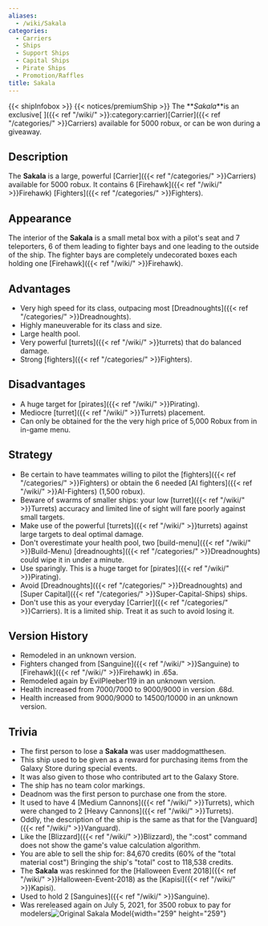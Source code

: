 ```yaml
---
aliases:
  - /wiki/Sakala
categories:
  - Carriers
  - Ships
  - Support Ships
  - Capital Ships
  - Pirate Ships
  - Promotion/Raffles
title: Sakala
---
```


{{< shipInfobox >}} {{< notices/premiumShip >}} The **_Sakala_**is an exclusive[ ]({{< ref "/wiki/" >}}:category:carrier)[Carrier]({{< ref "/categories/" >}}Carriers) available for 5000 robux, or can be won during a giveaway.

## Description

The **Sakala** is a large, powerful [Carrier]({{< ref "/categories/" >}}Carriers) available for 5000 robux. It contains 6 [Firehawk]({{< ref "/wiki/" >}}Firehawk) [Fighters]({{< ref "/categories/" >}}Fighters).

## Appearance

The interior of the **Sakala** is a small metal box with a pilot's seat and 7 teleporters, 6 of them leading to fighter bays and one leading to the outside of the ship. The fighter bays are completely undecorated boxes each holding one [Firehawk]({{< ref "/wiki/" >}}Firehawk).

## Advantages

- Very high speed for its class, outpacing most [Dreadnoughts]({{< ref "/categories/" >}}Dreadnoughts).
- Highly maneuverable for its class and size.
- Large health pool.
- Very powerful [turrets]({{< ref "/wiki/" >}}turrets) that do balanced damage.
- Strong [fighters]({{< ref "/categories/" >}}Fighters).

## Disadvantages

- A huge target for [pirates]({{< ref "/wiki/" >}}Pirating).
- Mediocre [turret]({{< ref "/wiki/" >}}Turrets) placement.
- Can only be obtained for the the very high price of 5,000 Robux from in in-game menu.

## Strategy

- Be certain to have teammates willing to pilot the [fighters]({{< ref "/categories/" >}}Fighters) or obtain the 6 needed [AI fighters]({{< ref "/wiki/" >}}AI-Fighters) (1,500 robux).
- Beware of swarms of smaller ships: your low [turret]({{< ref "/wiki/" >}}Turrets) accuracy and limited line of sight will fare poorly against small targets.
- Make use of the powerful [turrets]({{< ref "/wiki/" >}}turrets) against large targets to deal optimal damage.
- Don't overestimate your health pool, two [build-menu]({{< ref "/wiki/" >}}Build-Menu) [dreadnoughts]({{< ref "/categories/" >}}Dreadnoughts) could wipe it in under a minute.
- Use sparingly. This is a huge target for [pirates]({{< ref "/wiki/" >}}Pirating).
- Avoid [Dreadnoughts]({{< ref "/categories/" >}}Dreadnoughts) and [Super Capital]({{< ref "/categories/" >}}Super-Capital-Ships) ships.
- Don't use this as your everyday [Carrier]({{< ref "/categories/" >}}Carriers). It is a limited ship. Treat it as such to avoid losing it.

## Version History

- Remodeled in an unknown version.
- Fighters changed from [Sanguine]({{< ref "/wiki/" >}}Sanguine) to [Firehawk]({{< ref "/wiki/" >}}Firehawk) in .65a.
- Remodeled again by EvilPleeber119 in an unknown version.
- Health increased from 7000/7000 to 9000/9000 in version .68d.
- Health increased from 9000/9000 to 14500/10000 in an unknown version.

## Trivia

- The first person to lose a **Sakala** was user maddogmatthesen.
- This ship used to be given as a reward for purchasing items from the Galaxy Store during special events.
- It was also given to those who contributed art to the Galaxy Store.
- The ship has no team color markings.
- Deadnom was the first person to purchase one from the store.
- It used to have 4 [Medium Cannons]({{< ref "/wiki/" >}}Turrets), which were changed to 2 [Heavy Cannons]({{< ref "/wiki/" >}}Turrets).
- Oddly, the description of the ship is the same as that for the [Vanguard]({{< ref "/wiki/" >}}Vanguard).
- Like the [Blizzard]({{< ref "/wiki/" >}}Blizzard), the ":cost" command does not show the game's value calculation algorithm.
- You are able to sell the ship for: 84,670 credits (60% of the "total material cost") Bringing the ship's "total" cost to 118,538 credits.
- The **Sakala** was reskinned for the [Halloween Event 2018]({{< ref "/wiki/" >}}Halloween-Event-2018) as the [Kapisi]({{< ref "/wiki/" >}}Kapisi).
- Used to hold 2 [Sanguines]({{< ref "/wiki/" >}}Sanguine).
- Was rereleased again on July 5, 2021, for 3500 robux to pay for modelers![Original Sakala
Model](Sakala.png "Original Sakala Model"){width="259" height="259"}
